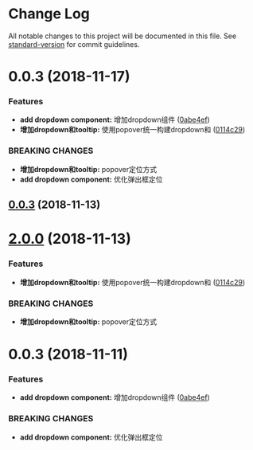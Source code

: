 # Change Log

All notable changes to this project will be documented in this file. See [standard-version](https://github.com/conventional-changelog/standard-version) for commit guidelines.


<a name="0.0.3"></a>
# 0.0.3 (2018-11-17)


### Features

* **add dropdown component:** 增加dropdown组件 ([0abe4ef](https://github.com/leafiy/gelatin-ui/commit/0abe4ef))
* **增加dropdown和tooltip:** 使用popover统一构建dropdown和 ([0114c29](https://github.com/leafiy/gelatin-ui/commit/0114c29))


### BREAKING CHANGES

* **增加dropdown和tooltip:** popover定位方式
* **add dropdown component:** 优化弹出框定位



<a name="0.0.3"></a>
## [0.0.3](https://github.com/leafiy/gelatin/compare/v2.0.0...v0.0.3) (2018-11-13)



<a name="2.0.0"></a>
# [2.0.0](https://github.com/leafiy/gelatin/compare/v0.0.3...v2.0.0) (2018-11-13)


### Features

* **增加dropdown和tooltip:** 使用popover统一构建dropdown和 ([0114c29](https://github.com/leafiy/gelatin/commit/0114c29))


### BREAKING CHANGES

* **增加dropdown和tooltip:** popover定位方式



<a name="0.0.3"></a>
# 0.0.3 (2018-11-11)


### Features

* **add dropdown component:** 增加dropdown组件 ([0abe4ef](https://github.com/leafiy/gelatin/commit/0abe4ef))


### BREAKING CHANGES

* **add dropdown component:** 优化弹出框定位
